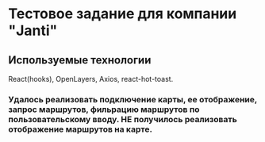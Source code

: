 # Тестовое задание для компании "Janti"


## Используемые технологии

React(hooks), OpenLayers, Axios, react-hot-toast.

### Удалось реализовать подключение карты, ее отображение, запрос маршрутов, фильрацию маршрутов по пользовательскому вводу. НЕ получилось реализовать отображение маршрутов на карте.
